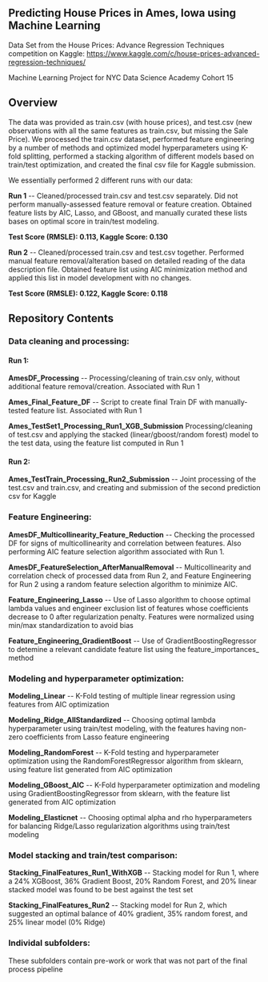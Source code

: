 ## Predicting House Prices in Ames, Iowa using Machine Learning

Data Set from the House Prices: Advance Regression Techniques competition on Kaggle: 
https://www.kaggle.com/c/house-prices-advanced-regression-techniques/

Machine Learning Project for NYC Data Science Academy
Cohort 15


## Overview

The data was provided as train.csv (with house prices), and test.csv (new observations with all the same features as train.csv, but missing the Sale Price). We processed the train.csv dataset, performed feature engineering by a number of methods and optimized model hyperparameters using K-fold splitting, performed a stacking algorithm of different models based on train/test optimization, and created the final csv file for Kaggle submission.

We essentially performed 2 different runs with our data:

**Run 1** -- Cleaned/processed train.csv and test.csv separately. Did not perform manually-assessed feature removal or feature creation. Obtained feature lists by AIC, Lasso, and GBoost, and manually curated these lists bases on optimal score in train/test modeling.

**Test Score (RMSLE): 0.113, Kaggle Score: 0.130**

**Run 2** -- Cleaned/processed train.csv and test.csv together. Performed manual feature removal/alteration based on detailed reading of the data description file. Obtained feature list using AIC minimization method and applied this list in model development with no changes.

**Test Score (RMSLE): 0.122, Kaggle Score: 0.118**



## Repository Contents

### Data cleaning and processing:

#### Run 1:

**AmesDF_Processing** -- Processing/cleaning of train.csv only, without additional feature removal/creation. Associated with Run 1

**Ames_Final_Feature_DF** -- Script to create final Train DF with manually-tested feature list. Associated with Run 1

**Ames_TestSet1_Processing_Run1_XGB_Submission** Processing/cleaning of test.csv and applying the stacked (linear/gboost/random forest) model to the test data, using the feature list computed in Run 1

#### Run 2:

**Ames_TestTrain_Processing_Run2_Submission** -- Joint processing of the test.csv and train.csv, and creating and submission of the second prediction csv for Kaggle

### Feature Engineering:

**AmesDF_Multicollinearity_Feature_Reduction** -- Checking the processed DF for signs of multicollinearity and correlation between features. Also performing AIC feature selection algorithm associated with Run 1.

**AmesDF_FeatureSelection_AfterManualRemoval** -- Multicollinearity and correlation check of processed data from Run 2, and Feature Engineering for Run 2 using a random feature selection algorithm to minimize AIC.

**Feature_Engineering_Lasso** -- Use of Lasso algorithm to choose optimal lambda values and engineer exclusion list of features whose coefficients decrease to 0 after regularization penalty. Features were normalized using min/max standardization to avoid bias

**Feature_Engineering_GradientBoost** -- Use of GradientBoostingRegressor to detemine a relevant candidate feature list using the feature_importances_ method

### Modeling and hyperparameter optimization:

**Modeling_Linear** -- K-Fold testing of multiple linear regression using features from AIC optimization

**Modeling_Ridge_AllStandardized** -- Choosing optimal lambda hyperparameter using train/test modeling, with the features having non-zero coefficients from Lasso feature engineering

**Modeling_RandomForest** -- K-Fold testing and hyperparameter optimization using the RandomForestRegressor algorithm from sklearn, using feature list generated from AIC optimization

**Modeling_GBoost_AIC** -- K-Fold hyperparameter optimization and modeling using GradientBoostingRegressor from sklearn, with the feature list generated from AIC optimization

**Modeling_Elasticnet** -- Choosing optimal alpha and rho hyperparameters for balancing Ridge/Lasso regularization algorithms using train/test modeling

### Model stacking and train/test comparison:

**Stacking_FinalFeatures_Run1_WithXGB** -- Stacking model for Run 1, where a 24% XGBoost, 36% Gradient Boost, 20% Random Forest, and 20% linear stacked model was found to be best against the test set 

**Stacking_FinalFeatures_Run2** -- Stacking model for Run 2, which suggested an optimal balance of 40% gradient, 35% random forest, and 25% linear model (0% Ridge)


### Individal subfolders:

These subfolders contain pre-work or work that was not part of the final process pipeline
